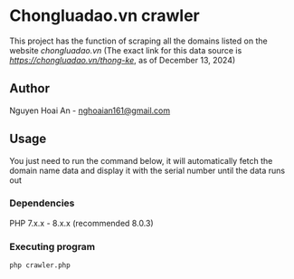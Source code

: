 # Chongluadao.vn crawler
This project has the function of scraping all the domains listed on the website *chongluadao.vn* (The exact link for this data source is *https://chongluadao.vn/thong-ke*, as of December 13, 2024)

## Author
Nguyen Hoai An - nghoaian161@gmail.com

## Usage
You just need to run the command below, it will automatically fetch the domain name data and display it with the serial number until the data runs out

### Dependencies
PHP 7.x.x - 8.x.x (recommended 8.0.3)

### Executing program
```bash
php crawler.php
```
